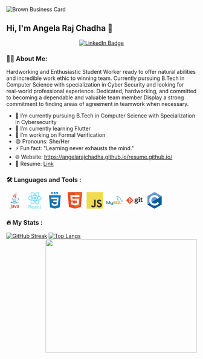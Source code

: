 

![Brown  Business Card](https://github.com/Angelarajchadha/Angelarajchadha/assets/75231862/b765c17c-9481-41aa-9e0f-563e22df5487)


## Hi, I'm Angela Raj Chadha 👋
<div id="badges" align="center">
  <a href="https://www.linkedin.com/in/angelarajchadha2002/">
    <img src="https://img.shields.io/badge/LinkedIn-blue?style=for-the-badge&logo=linkedin&logoColor=white" alt="LinkedIn Badge"/>
  </a>
</div>

### 👩‍💻 About Me:
Hardworking and Enthusiastic Student Worker ready to offer natural abilities and incredible work ethic to winning team. Currently pursuing B.Tech in Computer Science with specialization in Cyber Security and looking for real-world professional experience. Dedicated, hardworking, and committed to becoming a dependable and valuable team member Display a strong commitment to finding areas of agreement in teamwork when necessary.
- 🔭 I’m currently pursuing B.Tech in Computer Science with Specialization in Cybersecurity
- 🌱 I’m currently learning Flutter 
- 👯 I’m working on Formal Verification
- 😄 Pronouns: She/Her
- ⚡ Fun fact: "Learning never exhausts the mind."
- 🌐 Website: https://angelarajchadha.github.io/resume.github.io/
- 📎 Resume: <a href="https://drive.google.com/file/d/1UGGrlIzdGzN6nWMmO3cCzt91XIk5khpp/view">Link</a>

### :hammer_and_wrench: Languages and Tools :
<div>
  <img src="https://github.com/devicons/devicon/blob/master/icons/java/java-original-wordmark.svg" title="Java" alt="Java" width="45" height="45"/>&nbsp;
  <img src="https://github.com/devicons/devicon/blob/master/icons/react/react-original-wordmark.svg" title="React" alt="React" width="45" height="45"/>&nbsp;
  <img src="https://github.com/devicons/devicon/blob/master/icons/css3/css3-plain-wordmark.svg"  title="CSS3" alt="CSS" width="45" height="45"/>&nbsp;
  <img src="https://github.com/devicons/devicon/blob/master/icons/html5/html5-original.svg" title="HTML5" alt="HTML" width="45" height="45"/>&nbsp;
  <img src="https://github.com/devicons/devicon/blob/master/icons/javascript/javascript-original.svg" title="JavaScript" alt="JavaScript" width="45" height="45"/>&nbsp;
  <img src="https://github.com/devicons/devicon/blob/master/icons/mysql/mysql-original-wordmark.svg" title="MySQL"  alt="MySQL" width="45" height="45"/>&nbsp;
  <img src="https://github.com/devicons/devicon/blob/master/icons/git/git-original-wordmark.svg" title="Git" **alt="Git" width="45" height="45"/>&nbsp;
    <img src="https://github.com/devicons/devicon/blob/master/icons/c/c-original.svg" title="C" **alt="C++" width="45" height="45"/>&nbsp;
</div>

 
### :fire: My Stats :
[![GitHub Streak](http://github-readme-streak-stats.herokuapp.com?user=Angelarajchadha&theme=gruvbox-light&date_format=M%20j%5B%2C%20Y%5D&mode=weekly)](https://git.io/streak-stats)
[![Top Langs](https://github-readme-stats.vercel.app/api/top-langs/?username=Angelarajchadha&theme=gruvbox-ligh&layout=compact)](https://github.com/anuraghazra/github-readme-stats)
 <img src="https://media.giphy.com/media/jAe22Ec5iICCk/giphy.gif" width="400" height="300" align="right"/>



